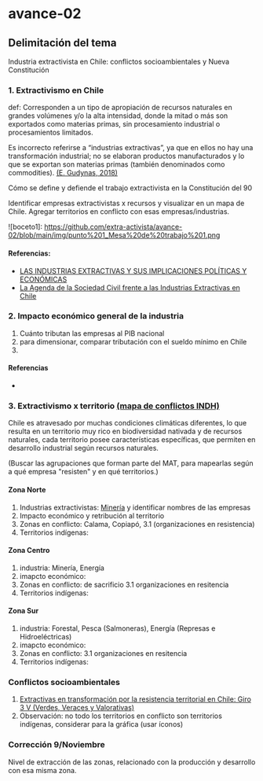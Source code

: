 # avance-02

## Delimitación del tema 
Industria extractivista en Chile: conflictos socioambientales y Nueva Constitución

### 1. Extractivismo en Chile
def: Corresponden a un tipo de apropiación de recursos naturales en grandes volúmenes y/o la alta intensidad, donde la mitad o más son exportados como materias primas, sin procesamiento industrial o procesamientos limitados. 

Es incorrecto referirse a “industrias extractivas”, ya que en ellos no hay una transformación industrial; no se elaboran productos manufacturados y lo que se exportan son materias primas (también denominados como commodities). [(E. Gudynas, 2018)](http://gudynas.com/wp-content/uploads/GudynasExtractivismosConceptoViolenciasFuhem18.pdf)

Cómo se define y defiende el trabajo extractivista en la Constitución del 90

Identificar empresas extractivistas x recursos y visualizar en un mapa de Chile. Agregar territorios en conflicto con esas empresas/industrias.

![boceto1]: https://github.com/extra-activista/avance-02/blob/main/img/punto%201_Mesa%20de%20trabajo%201.png

#### Referencias: 
- [LAS INDUSTRIAS EXTRACTIVAS Y SUS IMPLICACIONES POLÍTICAS Y ECONÓMICAS](https://scielo.conicyt.cl/pdf/rei/v45n174/art04.pdf)
- [La Agenda de la Sociedad Civil frente a las Industrias Extractivas en Chile](https://redextractivas.org/wp-content/uploads/2017/08/Reporte-Chile.pdf)

### 2. Impacto económico general de la industria
1. Cuánto tributan las empresas al PIB nacional
2. para dimensionar, comparar tributación con el sueldo mínimo en Chile
3. 

#### Referencias
- 

### 3. Extractivismo x territorio [(mapa de conflictos INDH)](https://bibliotecadigital.indh.cl/bitstream/handle/123456789/478/mapa-conflictos.pdf?sequence=4)
Chile es atravesado por muchas condiciones climáticas diferentes, lo que resulta en un territorio muy rico en biodiversidad nativada y de recursos naturales, cada territorio posee características específicas, que permiten en desarrollo industrial según recursos naturales. 

(Buscar las agrupaciones que forman parte del MAT, para mapearlas según a qué empresa "resisten" y en qué territorios.)

#### Zona Norte
1. Industrias extractivistas: [Minería](https://www.sonami.cl/mapaminero/) y identificar nombres de las empresas
2. Impacto económico y retribución al territorio
3. Zonas en conflicto: Calama, Copiapó, 
3.1 (organizaciones en resistencia)
4. Territorios indígenas: 

#### Zona Centro
1. industria: Minería, Energía
2. imapcto económico: 
3. Zonas en conflicto: de sacrificio
3.1 organizaciones en resitencia
4. Territorios indígenas: 

#### Zona Sur
1. industria: Forestal, Pesca (Salmoneras), Energía (Represas e Hidroeléctricas)
2. imapcto económico: 
3. Zonas en conflicto: 
3.1 organizaciones en resitencia
4. Territorios indígenas: 

### Conflictos socioambientales
1. [Extractivas en transformación por la resistencia territorial en Chile: Giro 3 V (Verdes, Veraces y Valorativas)](https://scielo.conicyt.cl/pdf/polis/v16n48/0718-6568-polis-16-48-00291.pdf)
2. Observación: no todo los territorios en conflicto son territorios indígenas, considerar para la gráfica (usar íconos)

### Corrección 9/Noviembre 
Nivel de extracción de las zonas, relacionado con la producción y desarrollo con esa misma zona. 
           

